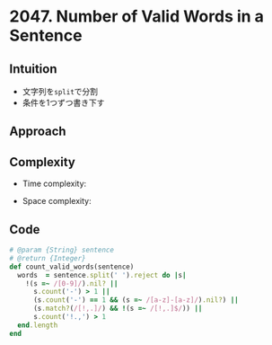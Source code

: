 # 2047. Number of Valid Words in a Sentence

## Intuition

- 文字列を`split`で分割
- 条件を1つずつ書き下す

## Approach
<!-- Describe your approach to solving the problem. -->

## Complexity

- Time complexity:
<!-- Add your time complexity here, e.g. $$O(n)$$ -->

- Space complexity:
<!-- Add your space complexity here, e.g. $$O(n)$$ -->

## Code

```ruby
# @param {String} sentence
# @return {Integer}
def count_valid_words(sentence)
  words  = sentence.split(' ').reject do |s|
    !(s =~ /[0-9]/).nil? ||
      s.count('-') > 1 ||
      (s.count('-') == 1 && (s =~ /[a-z]-[a-z]/).nil?) ||
      (s.match?(/[!,.]/) && !(s =~ /[!,.]$/)) ||
      s.count('!.,') > 1
  end.length
end
```
